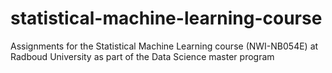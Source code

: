 statistical-machine-learning-course
===================================

Assignments for the Statistical Machine Learning course (NWI-NB054E) at Radboud University as part of the Data Science master program
